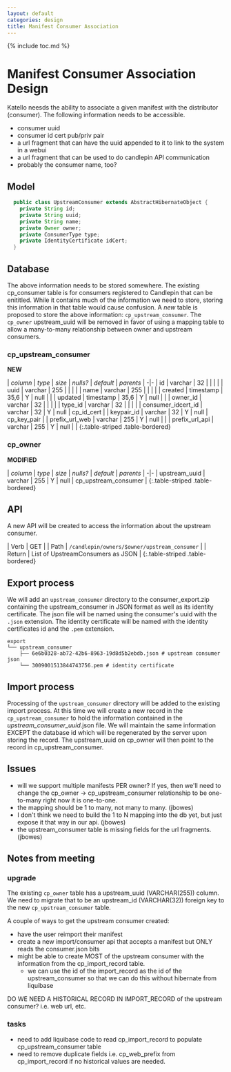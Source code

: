 ```yaml
---
layout: default
categories: design
title: Manifest Consumer Association
---
```

{% include toc.md %}

# Manifest Consumer Association Design
Katello neesds the ability to associate a given manifest with the distributor (consumer). The following information needs to be accessible.

* consumer uuid
* consumer id cert pub/priv pair
* a url fragment that can have the uuid appended to it to link to the system in a webui
* a url fragment that can be used to do candlepin API communication
* probably the consumer name, too?

## Model
```java
  public class UpstreamConsumer extends AbstractHibernateObject {
    private String id;
    private String uuid;
    private String name;
    private Owner owner;
    private ConsumerType type;
    private IdentityCertificate idCert;    
  }
```

## Database
The above information needs to be stored somewhere. The existing cp_consumer
table is for consumers registered to Candlepin that can be enititled. While it
contains much of the information we need to store, storing this information in
that table would cause confusion. A *new* table is proposed to store the above
information: `cp_upstream_consumer`. The `cp_owner` upstream_uuid will be
removed in favor of using a mapping table to allow a many-to-many relationship
between owner and upstream consumers.

### cp_upstream_consumer
**NEW**

| *column* | *type* | *size* | *nulls?* | *default* | *parents* |
-|-
| id | varchar | 32 | | | |
| uuid | varchar | 255 | | | |
| name | varchar | 255 | | | |
| created | timestamp | 35,6 | Y | null | |
| updated | timestamp | 35,6 | Y | null | |
| owner_id | varchar | 32 | | | |
| type_id | varchar | 32 | | | |
| consumer_idcert_id | varchar | 32 | Y | null | cp_id_cert |
| keypair_id | varchar | 32 | Y | null | cp_key_pair |
| prefix_url_web | varchar | 255 | Y | null |  |
| prefix_url_api | varchar | 255 | Y | null |  |
{:.table-striped .table-bordered}

### cp_owner
**MODIFIED**

| *column* | *type* | *size* | *nulls?* | *default* | *parents* |
-|-
| upstream_uuid | varchar | 255 | Y | null | cp_upstream_consumer  |
{:.table-striped .table-bordered}

## API
A new API will be created to access the information about the upstream consumer.

| Verb | GET |
| Path | `/candlepin/owners/$owner/upstream_consumer` |
| Return | List of UpstreamConsumers as JSON |
{:.table-striped .table-bordered}

## Export process
We will add an `upstream_consumer` directory to the consumer_export.zip
containing the upstream_consumer in JSON format as well as its identity
certificate. The json file will be named using the consumer's uuid with the
`.json` extension. The identity certificate will be named with the identity
certificates id and the `.pem` extension.

```text
export
└── upstream_consumer
    ├── 6e6b0328-ab72-42b6-8963-19d8d5b2ebdb.json # upstream consumer json
    └── 3009001513844743756.pem # identity certificate
```

## Import process
Processing of the `upstream_consumer` directory will be added to the existing
import process. At this time we will create a new record in the
`cp_upstream_consumer` to hold the information contained in the
_upstream_consumer_uuid_.json file. We will maintain the same information
EXCEPT the database id which will be regenerated by the server upon storing the
record. The upstream_uuid on cp_owner will then point to the record in
cp_upstream_consumer.

## Issues
* will we support multiple manifests PER owner? If yes, then we'll need to change the cp_owner -> cp_upstream_consumer relationship to be one-to-many right now it is one-to-one.
* the mapping should be 1 to many, not many to many. (jbowes)
* I don't think we need to build the 1 to N mapping into the db yet, but just expose it that way in our api. (jbowes)
* the upstream_consumer table is missing fields for the url fragments. (jbowes)

## Notes from meeting

### upgrade
The existing `cp_owner` table has a upstream_uuid (VARCHAR(255)) column. We need to migrate that to be an upstream_id (VARCHAR(32)) foreign key to the new `cp_upstream_consumer` table.

A couple of ways to get the upstream consumer created:

* have the user reimport their manifest
* create a new import/consumer api that accepts a manifest but ONLY reads the consumer.json bits
* might be able to create MOST of the upstream consumer with the information from the cp_import_record table.
  * we can use the id of the import_record as the id of the upstream_consumer so that we can do this without hibernate from liquibase

DO WE NEED A HISTORICAL RECORD IN IMPORT_RECORD of the upstream consumer? i.e. web url, etc.

### tasks
* need to add liquibase code to read cp_import_record to populate cp_upstream_consumer table
* need to remove duplicate fields i.e. cp_web_prefix from cp_import_record if no historical values are needed.
